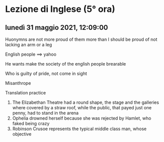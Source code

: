 

# Lezione di Inglese (5° ora)

## lunedì 31 maggio 2021, 12:09:00


Huonymns are not more proud of them more than I should be proud of not lacking an arm or a leg

English people $\implies$ yahoo

He wants make the society of the english people brearable


Who is guilty of pride, not come in sight


Misanthrope

Translation practice

1. The Elizabethan Theatre had a round shape, the stage and the galleries where covered by a straw roof, while the public, that payed just one penny, had to stand in the arena
2. Ophelia drowned herself because she was rejected by Hamlet, who faked being crazy
3. Robinson Crusoe represents the typical middle class man, whose objective 
<!--stackedit_data:
eyJoaXN0b3J5IjpbLTEzMDIwNTk5ODcsODY2NzA2MjExLDE3MT
M3MTY1NDEsLTE3MTQzMDA1NjddfQ==
-->